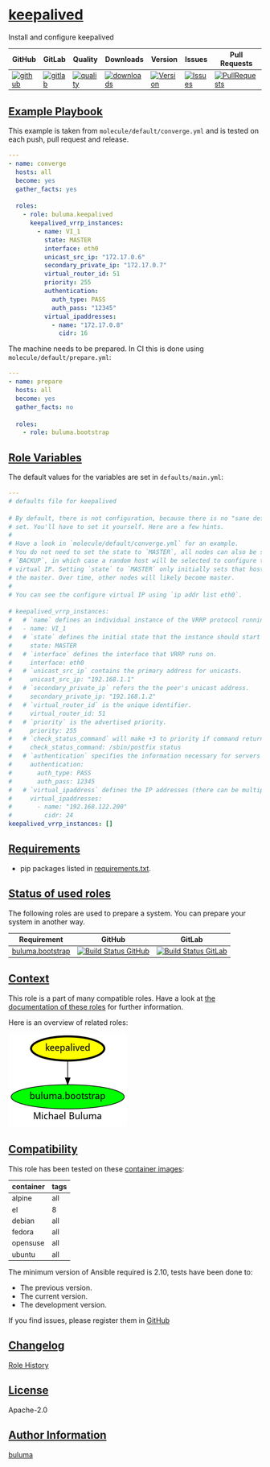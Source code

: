 # [keepalived](#keepalived)

Install and configure keepalived

|GitHub|GitLab|Quality|Downloads|Version|Issues|Pull Requests|
|------|------|-------|---------|-------|------|-------------|
|[![github](https://github.com/buluma/ansible-role-keepalived/workflows/Ansible%20Molecule/badge.svg)](https://github.com/buluma/ansible-role-keepalived/actions)|[![gitlab](https://gitlab.com/buluma/ansible-role-keepalived/badges/master/pipeline.svg)](https://gitlab.com/buluma/ansible-role-keepalived)|[![quality](https://img.shields.io/ansible/quality/59138)](https://galaxy.ansible.com/buluma/keepalived)|[![downloads](https://img.shields.io/ansible/role/d/59138)](https://galaxy.ansible.com/buluma/keepalived)|[![Version](https://img.shields.io/github/release/buluma/ansible-role-keepalived.svg)](https://github.com/buluma/ansible-role-keepalived/releases/)|[![Issues](https://img.shields.io/github/issues/buluma/ansible-role-keepalived.svg)](https://github.com/buluma/ansible-role-keepalived/issues/)|[![PullRequests](https://img.shields.io/github/issues-pr-closed-raw/buluma/ansible-role-keepalived.svg)](https://github.com/buluma/ansible-role-keepalived/pulls/)|

## [Example Playbook](#example-playbook)

This example is taken from `molecule/default/converge.yml` and is tested on each push, pull request and release.
```yaml
---
- name: converge
  hosts: all
  become: yes
  gather_facts: yes

  roles:
    - role: buluma.keepalived
      keepalived_vrrp_instances:
        - name: VI_1
          state: MASTER
          interface: eth0
          unicast_src_ip: "172.17.0.6"
          secondary_private_ip: "172.17.0.7"
          virtual_router_id: 51
          priority: 255
          authentication:
            auth_type: PASS
            auth_pass: "12345"
          virtual_ipaddresses:
            - name: "172.17.0.8"
              cidr: 16
```

The machine needs to be prepared. In CI this is done using `molecule/default/prepare.yml`:
```yaml
---
- name: prepare
  hosts: all
  become: yes
  gather_facts: no

  roles:
    - role: buluma.bootstrap
```


## [Role Variables](#role-variables)

The default values for the variables are set in `defaults/main.yml`:
```yaml
---
# defaults file for keepalived

# By default, there is not configuration, because there is no "sane default" to
# set. You'll have to set it yourself. Here are a few hints.
#
# Have a look in `molecule/default/converge.yml` for an example.
# You do not need to set the state to `MASTER`, all nodes can also be set to
# `BACKUP`, in which case a random host will be selected to configure the
# virtual IP. Setting `state` to `MASTER` only initially sets that host to be
# the master. Over time, other nodes will likely become master.
#
# You can see the configure virtual IP using `ip addr list eth0`.

# keepalived_vrrp_instances:
#   # `name` defines an individual instance of the VRRP protocol running on an interface.
#   - name: VI_1
#   # `state` defines the initial state that the instance should start in.
#     state: MASTER
#   # `interface` defines the interface that VRRP runs on.
#     interface: eth0
#   # `unicast_src_ip` contains the primary address for unicasts.
#     unicast_src_ip: "192.168.1.1"
#   # `secondary_private_ip` refers the the peer's unicast address.
#     secondary_private_ip: "192.168.1.2"
#   # `virtual_router_id` is the unique identifier.
#     virtual_router_id: 51
#   # `priority` is the advertised priority.
#     priority: 255
#   # `check_status_command` will make +3 to priority if command return is 0 (optional). example:
#     check_status_command: /sbin/postfix status
#   # `authentication` specifies the information necessary for servers participating in VRRP to authenticate with each other.
#     authentication:
#       auth_type: PASS
#       auth_pass: 12345
#   # `virtual_ipaddress` defines the IP addresses (there can be multiple) that VRRP is responsible for.
#     virtual_ipaddresses:
#       - name: "192.168.122.200"
#         cidr: 24
keepalived_vrrp_instances: []
```

## [Requirements](#requirements)

- pip packages listed in [requirements.txt](https://github.com/buluma/ansible-role-keepalived/blob/main/requirements.txt).

## [Status of used roles](#status-of-requirements)

The following roles are used to prepare a system. You can prepare your system in another way.

| Requirement | GitHub | GitLab |
|-------------|--------|--------|
|[buluma.bootstrap](https://galaxy.ansible.com/buluma/bootstrap)|[![Build Status GitHub](https://github.com/buluma/ansible-role-bootstrap/workflows/Ansible%20Molecule/badge.svg)](https://github.com/buluma/ansible-role-bootstrap/actions)|[![Build Status GitLab ](https://gitlab.com/buluma/ansible-role-bootstrap/badges/master/pipeline.svg)](https://gitlab.com/buluma/ansible-role-bootstrap)|

## [Context](#context)

This role is a part of many compatible roles. Have a look at [the documentation of these roles](https://buluma.github.io/) for further information.

Here is an overview of related roles:

![dependencies](https://raw.githubusercontent.com/buluma/ansible-role-keepalived/png/requirements.png "Dependencies")

## [Compatibility](#compatibility)

This role has been tested on these [container images](https://hub.docker.com/u/buluma):

|container|tags|
|---------|----|
|alpine|all|
|el|8|
|debian|all|
|fedora|all|
|opensuse|all|
|ubuntu|all|

The minimum version of Ansible required is 2.10, tests have been done to:

- The previous version.
- The current version.
- The development version.



If you find issues, please register them in [GitHub](https://github.com/buluma/ansible-role-keepalived/issues)

## [Changelog](#changelog)

[Role History](https://github.com/buluma/ansible-role-keepalived/blob/master/CHANGELOG.md)

## [License](#license)

Apache-2.0

## [Author Information](#author-information)

[buluma](https://buluma.github.io/)
